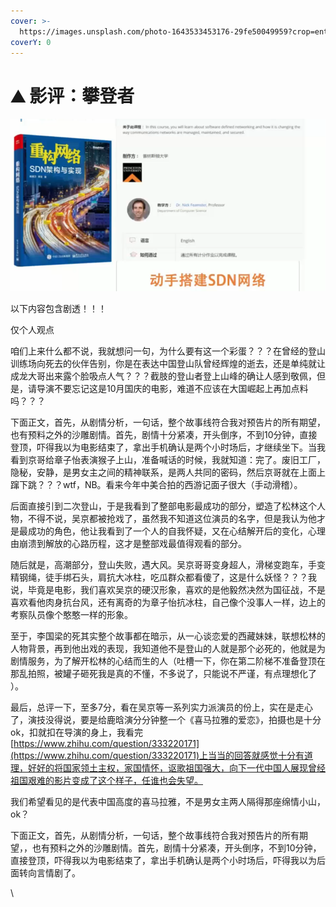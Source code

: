 ```yaml
---
cover: >-
  https://images.unsplash.com/photo-1643533453176-29fe50049959?crop=entropy&cs=srgb&fm=jpg&ixid=MnwxOTcwMjR8MHwxfHJhbmRvbXx8fHx8fHx8fDE2NDYwMDkzNzk&ixlib=rb-1.2.1&q=85
coverY: 0
---
```


# ⛰ 影评：攀登者

![](<../../.gitbook/assets/image (7) (1) (1) (1) (1) (1).png>)

以下内容包含剧透！！！

仅个人观点

咱们上来什么都不说，我就想问一句，为什么要有这一个彩蛋？？？在曾经的登山训练场向死去的伙伴告别，你是在表达中国登山队曾经辉煌的逝去，还是单纯就让成龙大哥出来露个脸吸点人气？？？截肢的登山者登上山峰的确让人感到敬佩，但是，请导演不要忘记这是10月国庆的电影，难道不应该在大国崛起上再加点料吗？？？

下面正文，首先，从剧情分析，一句话，整个故事线符合我对预告片的所有期望，也有预料之外的沙雕剧情。首先，剧情十分紧凑，开头倒序，不到10分钟，直接登顶，吓得我以为电影结束了，拿出手机确认是两个小时场后，才继续坐下。当我看到京哥给章子怡表演猴子上山，准备喊话的时候，我就知道：完了。废旧工厂，隐秘，安静，是男女主之间的精神联系，是两人共同的密码，然后京哥就在上面上蹿下跳？？？wtf，NB。看来今年中美合拍的西游记面子很大（手动滑稽）。

后面直接引到二次登山，于是我看到了整部电影最成功的部分，塑造了松林这个人物，不得不说，吴京都被抢戏了，虽然我不知道这位演员的名字，但是我认为他才是最成功的角色，他让我看到了一个人的自我怀疑，又在心结解开后的变化，心理由崩溃到解放的心路历程，这才是整部戏最值得观看的部分。

随后就是，高潮部分，登山失败，遇大风。吴京哥哥变身超人，滑梯变跑车，手变精钢绳，徒手绑石头，肩抗大冰柱，吃瓜群众都看傻了，这是什么妖怪？？？我说，毕竟是电影，我们喜欢吴京的硬汉形象，喜欢的是他毅然决然为国征战，不是喜欢看他肉身抗台风，还有离奇的为章子怡抗冰柱，自己像个没事人一样，边上的考察队员像个憨憨一样的形象。

至于，李国梁的死其实整个故事都在暗示，从一心谈恋爱的西藏妹妹，联想松林的人物背景，再到他出戏的表现，我知道他不是登山的人就是那个必死的，他就是为剧情服务，为了解开松林的心结而生的人（吐槽一下，你在第二阶梯不准备登顶在那乱拍照，被罐子砸死我是真的不懂，不多说了，只能说不严谨，有点理想化了 ）。

最后，总评一下，至多7分，看在吴京等一系列实力派演员的份上，实在是走心了，演技没得说，要是给鹿晗演分分钟整一个《喜马拉雅的爱恋》，拍摄也是十分ok，扣就扣在导演的身上，我看完[https://www.zhihu.com/question/333220171](https://www.zhihu.com/question/333220171)上当当的回答就感觉十分有道理，好好的将国家领土主权，家国情怀，讴歌祖国强大，向下一代中国人展现曾经祖国艰难的影片变成了这个样子，任谁也会失望。

我们希望看见的是代表中国高度的喜马拉雅，不是男女主两人隔得那座绵情小山，ok？

下面正文，首先，从剧情分析，一句话，整个故事线符合我对预告片的所有期望，，也有预料之外的沙雕剧情。首先，剧情十分紧凑，开头倒序，不到10分钟，直接登顶，吓得我以为电影结束了，拿出手机确认是两个小时场后，吓得我以为后面转向言情剧了。

\
